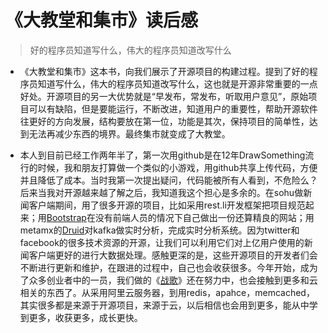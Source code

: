 《大教堂和集市》读后感
===
>好的程序员知道写什么，伟大的程序员知道改写什么

* 《大教堂和集市》这本书，向我们展示了开源项目的构建过程。提到了好的程序员知道写什么，伟大的程序员知道改写什么，这也就是开源非常重要的一点好处。开源项目的另一大优势就是“早发布，常发布，听取用户意见”，原始项目可以有缺陷，但是要能运行，不断改进，知道用户的重要性，帮助开源软件往更好的方向发展，结构要放在第一位，功能是其次，保持项目的简单性，达到无法再减少东西的境界。最终集市就变成了大教堂。
* 本人到目前已经工作两年半了，第一次用github是在12年DrawSomething流行的时候，我和朋友打算做一个类似的小游戏，用github共享上传代码，方便并且降低了成本。当时我第一次提出疑问，代码能被所有人看到，不危险么？后来当我对开源越来越了解之后，我知道我这个担心是多余的。在sohu做新闻客户端期间，用了很多开源的项目，比如采用rest.li开发框架把项目规范起来；用[Bootstrap](https://github.com/twitter/bootstrap)在没有前端人员的情况下自己做出一份还算精良的网站；用metamx的[Druid](https://github.com/metamx/druid)对kafka做实时分析，完成实时分析系统。因为twitter和facebook的很多技术资源的开源，让我们可以利用它们对上亿用户使用的新闻客户端更好的进行大数据处理。感触更深的是，这些开源项目的开发者们会不断进行更新和维护，在跟进的过程中，自己也会收获很多。今年开始，成为了众多创业者中的一员，我们做的《[战歌](https://itunes.apple.com/cn/app/zhan-ge/id607402419?mt=8)》还在努力中，也会接触到更多和云相关的东西了。从采用阿里云服务器，到用redis，apahce，memcached，其实很多都是来源于开源项目，来源于云，以后相信也会用到更多，能从中学到更多，收获更多，成长更快。